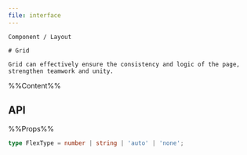 ```yaml
---
file: interface
---
```


`````
Component / Layout

# Grid

Grid can effectively ensure the consistency and logic of the page, strengthen teamwork and unity.
`````

%%Content%%

## API

%%Props%%

```ts
type FlexType = number | string | 'auto' | 'none';
```

